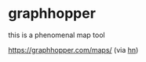 # graphhopper
this is a phenomenal map tool

https://graphhopper.com/maps/ (via [hn](https://news.ycombinator.com/item?id=24745511))